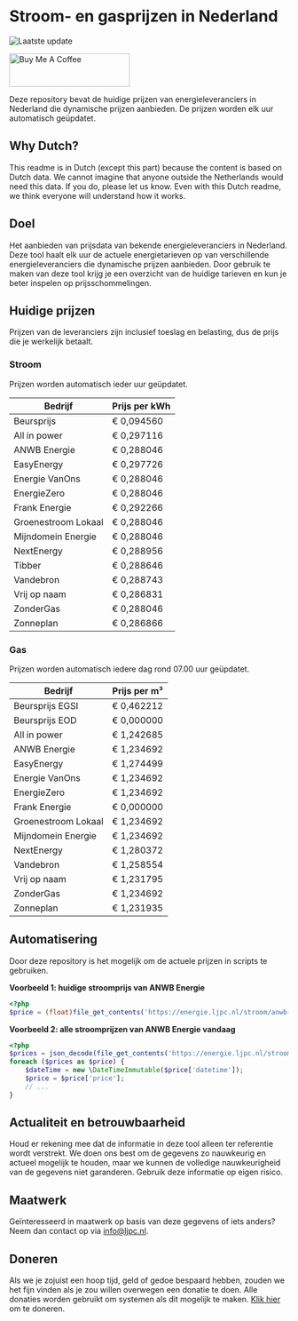 # Stroom- en gasprijzen in Nederland

![Laatste update](https://img.shields.io/badge/laatste%20update-2023--10--25%2001%3A00%20CET-brightgreen)

<a href="https://www.buymeacoffee.com/Lars-" target="_blank"><img src="https://cdn.buymeacoffee.com/buttons/v2/default-orange.png" alt="Buy Me A Coffee" height="60" style="height: 60px !important;width: 217px !important;" ></a>

Deze repository bevat de huidige prijzen van energieleveranciers in Nederland die dynamische prijzen aanbieden. De prijzen worden elk uur automatisch geüpdatet.

## Why Dutch?

This readme is in Dutch (except this part) because the content is based on Dutch data. We cannot imagine that anyone outside the Netherlands would need this data. If you do, please let us know. Even with this Dutch readme, we think
everyone will understand how it works.

## Doel

Het aanbieden van prijsdata van bekende energieleveranciers in Nederland. Deze tool haalt elk uur de actuele energietarieven op van verschillende energieleveranciers die dynamische prijzen aanbieden. Door gebruik te maken van deze tool
krijg je een overzicht van de huidige tarieven en kun je beter inspelen op prijsschommelingen.

## Huidige prijzen

Prijzen van de leveranciers zijn inclusief toeslag en belasting, dus de prijs die je werkelijk betaalt.

### Stroom

Prijzen worden automatisch ieder uur geüpdatet.

 Bedrijf | Prijs per kWh 
---------|---------------
Beursprijs | € 0,094560
All in power | € 0,297116
ANWB Energie | € 0,288046
EasyEnergy | € 0,297726
Energie VanOns | € 0,288046
EnergieZero | € 0,288046
Frank Energie | € 0,292266
Groenestroom Lokaal | € 0,288046
Mijndomein Energie | € 0,288046
NextEnergy | € 0,288956
Tibber | € 0,288646
Vandebron | € 0,288743
Vrij op naam | € 0,286831
ZonderGas | € 0,288046
Zonneplan | € 0,286866


### Gas

Prijzen worden automatisch iedere dag rond 07.00 uur geüpdatet.

 Bedrijf | Prijs per m³ 
---------|--------------
Beursprijs EGSI | € 0,462212
Beursprijs EOD | € 0,000000
All in power | € 1,242685
ANWB Energie | € 1,234692
EasyEnergy | € 1,274499
Energie VanOns | € 1,234692
EnergieZero | € 1,234692
Frank Energie | € 0,000000
Groenestroom Lokaal | € 1,234692
Mijndomein Energie | € 1,234692
NextEnergy | € 1,280372
Vandebron | € 1,258554
Vrij op naam | € 1,231795
ZonderGas | € 1,234692
Zonneplan | € 1,231935


## Automatisering

Door deze repository is het mogelijk om de actuele prijzen in scripts te gebruiken.

**Voorbeeld 1: huidige stroomprijs van ANWB Energie**

```php
<?php
$price = (float)file_get_contents('https://energie.ljpc.nl/stroom/anwb-energie-nu.txt');

```

**Voorbeeld 2: alle stroomprijzen van ANWB Energie vandaag**

```php
<?php
$prices = json_decode(file_get_contents('https://energie.ljpc.nl/stroom/all-in-power-vandaag.json'),true);
foreach ($prices as $price) {
    $dateTime = new \DateTimeImmutable($price['datetime']);
    $price = $price['price'];
    // ...
}
```

## Actualiteit en betrouwbaarheid

Houd er rekening mee dat de informatie in deze tool alleen ter referentie wordt verstrekt. We doen ons best om de gegevens zo nauwkeurig en actueel mogelijk te houden, maar we kunnen de volledige nauwkeurigheid van de gegevens niet
garanderen. Gebruik deze informatie op eigen risico.

## Maatwerk

Geïnteresseerd in maatwerk op basis van deze gegevens of iets anders? Neem dan contact op
via [info@ljpc.nl](mailto:info@ljpc.nl?subject=Energie%20prijzen).

## Doneren

Als we je zojuist een hoop tijd, geld of gedoe bespaard hebben, zouden we het fijn vinden als je zou willen overwegen een
donatie te doen. Alle donaties worden gebruikt om systemen als dit mogelijk te
maken. [Klik hier](https://www.buymeacoffee.com/Lars-) om te doneren.
